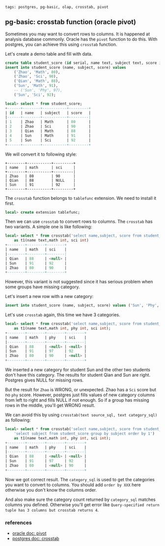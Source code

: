 ```metadata
tags: postgres, pg-basic, olap, crosstab, pivot
```

## pg-basic: crosstab function (oracle pivot)
Sometimes you may want to convert rows to columns. It is happened at analysis database
 commonly. Oracle has the `pivot` function to do this. With postgres, you can achieve
 this using `crosstab` function.

Let's create a demo table and fill with data.

```sql
create table student_score (id serial, name text, subject text, score int);
insert into student_score (name, subject, score) values
    ('Zhao', 'Math', 80),
    ('Zhao', 'Sci', 90),
    ('Qian', 'Math', 88),
    ('Sun', 'Math', 91),
    -- ('Sun', 'Phy', 97),
    ('Sun', 'Sci', 92);

local> select * from student_score;
+------+--------+-----------+---------+
| id   | name   | subject   | score   |
|------+--------+-----------+---------|
| 1    | Zhao   | Math      | 80      |
| 2    | Zhao   | Sci       | 90      |
| 3    | Qian   | Math      | 88      |
| 4    | Sun    | Math      | 91      |
| 5    | Sun    | Sci       | 92      |
+------+--------+-----------+---------+
```

We will convert it to following style:

```
+--------+-----------+---------+
| name   | math      | sci     |
+--------+-----------+---------|
| Zhao   | 80        | 90      |
| Qian   | 88        | NULL    |
| Sun    | 91        | 92      |
+--------+-----------+---------+
```

The `crosstab` function belongs to `tablefunc` extension. We need to install it first.

```sql
local> create extension tablefunc;
```

Then we can use `crosstab` to convert rows to columns. The `crosstab` has two variants.
A simple one is like following:

```sql
local> select * from crosstab('select name,subject, score from student_score order by 1,2')
    as t1(name text,math int, sci int)
+--------+--------+--------+
| name   | math   | sci    |
|--------+--------+--------|
| Qian   | 88     | <null> |
| Sun    | 91     | 92     |
| Zhao   | 80     | 90     |
+--------+--------+--------+
```

However, this variant is not suggested since it has serious problem when some groups have
 missing category.

Let's insert a new row with a new category:

```sql
insert into student_score (name, subject, score) values ('Sun', 'Phy', 97);
```

Let's use `crosstab` again, this time we have 3 categories.

```sql
local> select * from crosstab('select name,subject, score from student_score order by 1,2')
    as t1(name text,math int, phy int, sci int);
+--------+--------+--------+--------+
| name   | math   | phy    | sci    |
|--------+--------+--------+--------|
| Qian   | 88     | <null> | <null> |
| Sun    | 91     | 97     | 92     |
| Zhao   | 80     | 90     | <null> |
+--------+--------+--------+--------+
```

We inserted a new category for student Sun and the other two students don't have this category.
The results for student Qian and Sun are right. Postgres gives NULL for missing rows.

But the result for `Zhao` is WRONG, or unexpected. Zhao has a `Sci` score but no `phy` score.
However, postgres just fills values of new category columns from left to right and fills NULL
 if not enough. So if a group has missing rows in the middle, you'll get WRONG result.

We can avoid this by using `crosstab(text source_sql, text category_sql)` as following:

```sql
local> select * from crosstab('select name,subject, score from student_score order by 1',
    'select subject from student_score group by subject order by 1')
    as t1(name text,math int, phy int, sci int);
+--------+--------+--------+--------+
| name   | math   | phy    | sci    |
|--------+--------+--------+--------|
| Qian   | 88     | <null> | <null> |
| Sun    | 91     | 97     | 92     |
| Zhao   | 80     | <null> | 90     |
+--------+--------+--------+--------+
```

Now we got correct result. The `category_sql` is used to get the categories you want to
 convert to columns. You should add `order by XXX` here otherwise you don't know the columns
 order.

And also make sure the category count returned by `category_sql` matches columns you defined.
Otherwise you'll get error like `Query-specified return tuple has 3 columns but crosstab returns 4`.


### references
- [oracle doc: pivot](https://www.oracle.com/technical-resources/articles/database/sql-11g-pivot.html)
- [postgres doc: crosstab](https://www.postgresql.org/docs/11/tablefunc.html)
